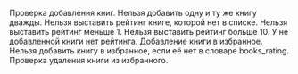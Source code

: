 Проверка добавления книг.
Нельзя добавить одну и ту же книгу дважды.
Нельзя выставить рейтинг книге, которой нет в списке.
Нельзя выставить рейтинг меньше 1.
Нельзя выставить рейтинг больше 10.
У не добавленной книги нет рейтинга.
Добавление книги в избранное.
Нельзя добавить книгу в избранное, если её нет в словаре books_rating.
Проверка удаления книги из избранного.
